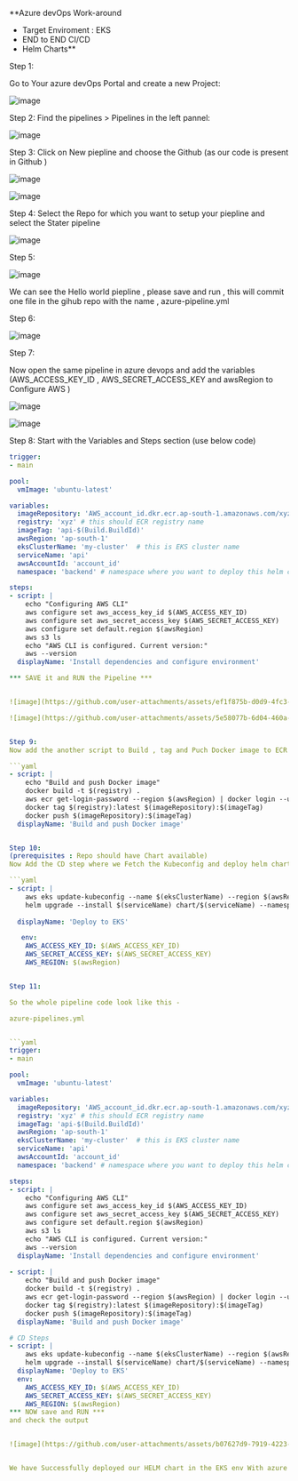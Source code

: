 
**Azure devOps Work-around
 - Target Enviroment : EKS
 - END to END CI/CD
 - Helm Charts**

Step 1: 

Go to Your azure devOps Portal and create a new Project:

   ![image](https://github.com/user-attachments/assets/9c859a3e-e215-427e-8aa3-05dd2c02c20e)


Step 2:
Find the pipelines > Pipelines in the left pannel:

![image](https://github.com/user-attachments/assets/f7986fbf-c707-4554-b041-9971cebb7be3)

Step 3: 
Click on New piepline and choose the Github (as our code is present in Github )

![image](https://github.com/user-attachments/assets/2843cb41-d8b1-4d29-aaa6-85e42b7dd420)


![image](https://github.com/user-attachments/assets/e67546a9-427f-44cd-88c9-3d6ca540aac2)


Step 4: 
Select the Repo for which you want to setup your piepline and select the Stater pipeline  

![image](https://github.com/user-attachments/assets/d3cdd8f6-3b85-425f-be3c-17fb25ecb554)


Step 5:

 ![image](https://github.com/user-attachments/assets/3cccf2be-a093-4a40-899f-c0e2f5999bd1)

 We can see the Hello world piepline , please save and run , this will commit one file in the gihub repo with the name , azure-pipeline.yml


Step 6:


![image](https://github.com/user-attachments/assets/4cf23f87-3b31-414e-af2a-d0e7368e2e08)


Step 7:

Now open the same pipeline in azure devops and add the variables (AWS_ACCESS_KEY_ID , AWS_SECRET_ACCESS_KEY and awsRegion to Configure AWS )

![image](https://github.com/user-attachments/assets/f16b5480-e5e4-414a-82f3-009637ef7d05)


![image](https://github.com/user-attachments/assets/c2a4ea36-9f21-4b97-b6d5-36d823b9f45d)


Step 8:
Start with the Variables and Steps section (use below code)

```yaml
trigger:
- main

pool:
  vmImage: 'ubuntu-latest'

variables:
  imageRepository: 'AWS_account_id.dkr.ecr.ap-south-1.amazonaws.com/xyz'
  registry: 'xyz' # this should ECR registry name
  imageTag: 'api-$(Build.BuildId)'
  awsRegion: 'ap-south-1'
  eksClusterName: 'my-cluster'  # this is EKS cluster name
  serviceName: 'api'
  awsAccountId: 'account_id'
  namespace: 'backend' # namespace where you want to deploy this helm chart

steps:
- script: |
    echo "Configuring AWS CLI"
    aws configure set aws_access_key_id $(AWS_ACCESS_KEY_ID)
    aws configure set aws_secret_access_key $(AWS_SECRET_ACCESS_KEY)
    aws configure set default.region $(awsRegion)
    aws s3 ls
    echo "AWS CLI is configured. Current version:"
    aws --version
  displayName: 'Install dependencies and configure environment'

*** SAVE it and RUN the Pipeline ***


![image](https://github.com/user-attachments/assets/ef1f875b-d0d9-4fc3-b8e5-0be1da6bb9e8)

![image](https://github.com/user-attachments/assets/5e58077b-6d04-460a-8fcb-628c7e8ce3a4)


Step 9:
Now add the another script to Build , tag and Puch Docker image to ECR

```yaml
- script: |
    echo "Build and push Docker image"
    docker build -t $(registry) .
    aws ecr get-login-password --region $(awsRegion) | docker login --username AWS --password-stdin $(awsAccountId).dkr.ecr.$(awsRegion).amazonaws.com
    docker tag $(registry):latest $(imageRepository):$(imageTag)
    docker push $(imageRepository):$(imageTag)
  displayName: 'Build and push Docker image'


Step 10:
(prerequisites : Repo should have Chart available)
Now Add the CD step where we Fetch the Kubeconfig and deploy helm chart with the new tag

```yaml
- script: |
    aws eks update-kubeconfig --name $(eksClusterName) --region $(awsRegion)
    helm upgrade --install $(serviceName) chart/$(serviceName) --namespace $(namespace) --set image.repository=$(imageRepository) --set image.tag=$(imageTag)
  
  displayName: 'Deploy to EKS'

   env:
    AWS_ACCESS_KEY_ID: $(AWS_ACCESS_KEY_ID)
    AWS_SECRET_ACCESS_KEY: $(AWS_SECRET_ACCESS_KEY)
    AWS_REGION: $(awsRegion)


Step 11:

So the whole pipeline code look like this - 

azure-pipelines.yml


```yaml
trigger:
- main

pool:
  vmImage: 'ubuntu-latest'

variables:
  imageRepository: 'AWS_account_id.dkr.ecr.ap-south-1.amazonaws.com/xyz'
  registry: 'xyz' # this should ECR registry name
  imageTag: 'api-$(Build.BuildId)'
  awsRegion: 'ap-south-1'
  eksClusterName: 'my-cluster'  # this is EKS cluster name
  serviceName: 'api'
  awsAccountId: 'account_id'
  namespace: 'backend' # namespace where you want to deploy this helm chart

steps:
- script: |
    echo "Configuring AWS CLI"
    aws configure set aws_access_key_id $(AWS_ACCESS_KEY_ID)
    aws configure set aws_secret_access_key $(AWS_SECRET_ACCESS_KEY)
    aws configure set default.region $(awsRegion)
    aws s3 ls
    echo "AWS CLI is configured. Current version:"
    aws --version
  displayName: 'Install dependencies and configure environment'
  
- script: |
    echo "Build and push Docker image"
    docker build -t $(registry) .
    aws ecr get-login-password --region $(awsRegion) | docker login --username AWS --password-stdin $(awsAccountId).dkr.ecr.$(awsRegion).amazonaws.com
    docker tag $(registry):latest $(imageRepository):$(imageTag)
    docker push $(imageRepository):$(imageTag)
  displayName: 'Build and push Docker image'  

# CD Steps
- script: |
    aws eks update-kubeconfig --name $(eksClusterName) --region $(awsRegion)
    helm upgrade --install $(serviceName) chart/$(serviceName) --namespace $(namespace) --set image.repository=$(imageRepository) --set image.tag=$(imageTag)
  displayName: 'Deploy to EKS'
  env:
    AWS_ACCESS_KEY_ID: $(AWS_ACCESS_KEY_ID)
    AWS_SECRET_ACCESS_KEY: $(AWS_SECRET_ACCESS_KEY)
    AWS_REGION: $(awsRegion)
*** NOW save and RUN ***  
and check the output 


![image](https://github.com/user-attachments/assets/b07627d9-7919-4223-917f-9233beabb9ce)


We have Successfully deployed our HELM chart in the EKS env With azure DevOps !!

